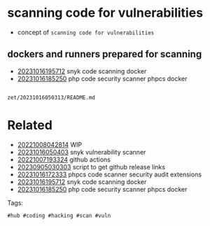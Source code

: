 # scanning code for vulnerabilities

- concept of `scanning code for vulnerabilities`

## dockers and runners prepared for scanning

- [20231016195712](/zet/20231016195712/README.md) snyk code scanning docker
- [20231016185250](/zet/20231016185250/README.md) php code security scanner phpcs docker

```
```

` zet/20231016050313/README.md `

# Related

- [20221008042814](/zet/20221008042814/README.md) WIP
- [20231016050403](/zet/20231016050403/README.md) snyk vulnerability scanner
- [20221007193324](/zet/20221007193324/README.md) github actions
- [20230905030303](/zet/20230905030303/README.md) script to get github release links
- [20231016172333](/zet/20231016172333/README.md) phpcs code scanner security audit extensions
- [20231016195712](/zet/20231016195712/README.md) snyk code scanning docker
- [20231016185250](/zet/20231016185250/README.md) php code security scanner phpcs docker

Tags:

    #hub #coding #hacking #scan #vuln
